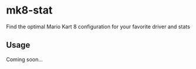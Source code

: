 # mk8-stat

Find the optimal Mario Kart 8 configuration for your favorite driver and stats

## Usage

Coming soon...
